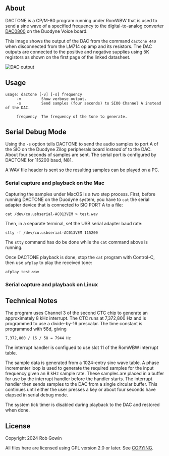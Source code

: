 
## About

DACTONE is a CP/M-80 program running under RomWBW that is used to send
a sine wave of a specified frequency to the digital-to-analog
converter
[DAC0800](https://www.ti.com/lit/ds/symlink/dac0800.pdf?ts=1715491182024&ref_url=https%253A%252F%252Fwww.ti.com%252Fproduct%252FDAC0800)
on the Duodyne Voice board. 

This image shows the output of the DAC from the command `dactone 440`
when disconnected from the LM714 op amp and its resistors. The DAC
outputs are connected to the positive and negative supplies using 5K
registors as shown on the first page of the linked datasheet. 

![DAC output](img/DACOUTPUT.png)

## Usage

    usage: dactone [-v] [-s] frequency
         -v         Show verbose output.
         -s         Send samples (four seconds) to SIO0 Channel A instead of the DAC.

         frequency  The frequency of the tone to generate.

## Serial Debug Mode

Using the `-s` option tells DACTONE to send the audio samples to port
A of the SIO on the Duodyne Zilog peripherals board *instead* of to
the DAC. About four seconds of samples are sent. The serial port is
configured by DACTONE for 115200 baud, N81.

A WAV file header is sent so the resulting samples can be played on a
PC.

### Serial capture and playback on the Mac

Capturing the samples under MacOS is a two step process. First, before
running DACTONE on the Duodyne system, you have to `cat` the serial
adapter device that is connected to SIO PORT A to a file:

    cat /dev/cu.usbserial-AC013VEM > test.wav

Then, in a separate terminal, set the USB serial adapter baud rate:

    stty -f /dev/cu.usbserial-AC013VEM 115200

The `stty` command has do be done while the `cat` command above is
running.

Once DACTONE playback is done, stop the `cat` program with Control-C,
then use `afplay` to play the received tone:

    afplay test.wav

### Serial capture and playback on Linux

## Technical Notes

The program uses Channel 3 of the second CTC chip to generate an
approximately 8 kHz interrupt. The CTC runs at 7,372,800 Hz and is
programmed to use a divide-by-16 prescalar. The time constant is
programmed with 58d, giving

    7,372,800 / 16 / 58 = 7944 Hz

The interrupt handler is configued to use slot 11 of the RomWBW
interrupt table.

The sample data is generated from a 1024-entry sine wave table. A
phase incrementer loop is used to generate the required samples for
the input frequency given an 8 kHz sample rate. These samples are
placed in a buffer for use by the interrupt handler before the handler
starts. The interrupt handler then sends samples to the DAC from a
single circular buffer. This continues until either the user presses a
key or about four seconds have elapsed in serial debug mode.

The system tick timer is disabled during playback to the DAC and
restored when done.

## License

Copyright 2024 Rob Gowin

All files here are licensed using GPL version 2.0 or later. See
[COPYING](COPYING.md).
